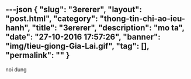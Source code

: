 ---json
{
    "slug": "3ererer",
    "layout": "post.html",
    "category": "thong-tin-chi-ao-ieu-hanh",
    "title": "3ererer",
    "description": "mo ta",
    "date": "27-10-2016 17:57:26",
    "banner": "img/tieu-giong-Gia-Lai.gif",
    "tag": [],
    "permalink": ""
}
---
noi dung